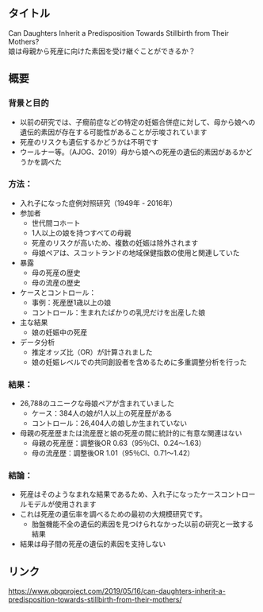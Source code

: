 ## タイトル
Can Daughters Inherit a Predisposition Towards Stillbirth from Their Mothers?  
娘は母親から死産に向けた素因を受け継ぐことができるか？

## 概要
### 背景と目的
* 以前の研究では、子癇前症などの特定の妊娠合併症に対して、母から娘への遺伝的素因が存在する可能性があることが示唆されています
* 死産のリスクも遺伝するかどうかは不明です
* ウールナー等。（AJOG、2019）母から娘への死産の遺伝的素因があるかどうかを調べた
### 方法：
* 入れ子になった症例対照研究（1949年 - 2016年）
* 参加者
  * 世代間コホート
  * 1人以上の娘を持つすべての母親
  * 死産のリスクが高いため、複数の妊娠は除外されます
  * 母娘ペアは、スコットランドの地域保健指数の使用と関連していた
* 暴露
  * 母の死産の歴史
  * 母の流産の歴史
* ケースとコントロール：
  * 事例：死産歴1歳以上の娘
  * コントロール：生まれたばかりの乳児だけを出産した娘
* 主な結果
  * 娘の妊娠中の死産
* データ分析
  * 推定オッズ比（OR）が計算されました  
  * 娘の妊娠レベルでの共同創設者を含めるために多重調整分析を行った
### 結果：
* 26,788のユニークな母娘ペアが含まれていました
  * ケース：384人の娘が1人以上の死産歴がある
  * コントロール：26,404人の娘しか生まれていない
* 母親の死産歴または流産歴と娘の死産の間に統計的に有意な関連はない
  * 母親の死産歴：調整後OR 0.63（95％CI、0.24〜1.63）
  * 母の流産歴：調整後OR 1.01（95％CI、0.71〜1.42）
### 結論：
* 死産はそのようなまれな結果であるため、入れ子になったケースコントロールモデルが使用されます
* これは死産の遺伝率を調べるための最初の大規模研究です。
  * 胎盤機能不全の遺伝的素因を見つけられなかった以前の研究と一致する結果
* 結果は母子間の死産の遺伝的素因を支持しない

## リンク
https://www.obgproject.com/2019/05/16/can-daughters-inherit-a-predisposition-towards-stillbirth-from-their-mothers/
